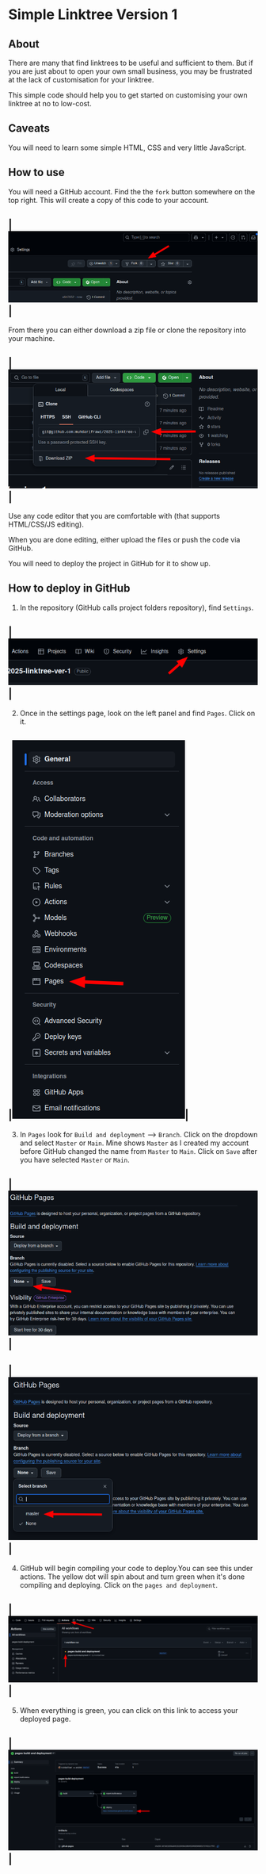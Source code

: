 # Simple Linktree Version 1
## About
There are many that find linktrees to be useful and sufficient to them. But if 
you are just about to open your own small business, you may be frustrated at 
the lack of customisation for your linktree. 

This simple code should help you to get started on customising your own linktree at no to low-cost.

## Caveats
You will need to learn some simple HTML, CSS and very little JavaScript. 

## How to use
You will need a GitHub account. Find the the `fork` button somewhere on the top right. This will create a copy of this code to your account. 

|![pic-1](./readme-images/linktree-pic-1.png)|
-

From there you can either download a zip file or clone the repository into your machine.

|![pic-1a](./readme-images/linktree-pic-1a.png)|
-

Use any code editor that you are comfortable with (that supports HTML/CSS/JS editing).

When you are done editing, either upload the files or push the code via GitHub. 

You will need to deploy the project in GitHub for it to show up.

## How to deploy in GitHub
1. In the repository (GitHub calls project folders repository), find `Settings`. 

|![pic-2](./readme-images/linktree-pic-2.png)|
-

2. Once in the settings page, look on the left panel and find `Pages`. Click on it.

|![pic-3](./readme-images/linktree-pic-3.png)|
-

3. In `Pages` look for `Build and deployment` --> `Branch`. Click on the dropdown and select `Master` or `Main`. Mine shows `Master` as I created my account before GitHub changed the name from `Master` to `Main`. Click on `Save` after you have selected `Master` or `Main`.

|![pic-4](./readme-images/linktree-pic-4.png)|
-
|![pic-5](./readme-images/linktree-pic-5.png)|
-


4. GitHub will begin compiling your code to deploy.You can see this under actions. The yellow dot will spin about and turn green when it's done compiling and deploying. Click on the `pages and deployment`.

|![pic-6](./readme-images/linktree-pic-6.png)|
-

5. When everything is green, you can click on this link to access your deployed page.

|![pic-7](./readme-images/linktree-pic-7.png)|
-